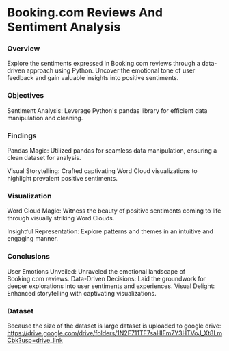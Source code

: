 # Booking.com Reviews And Sentiment Analysis

### Overview
Explore the sentiments expressed in Booking.com reviews through a data-driven approach using Python. Uncover the emotional tone of user feedback and gain valuable insights into positive sentiments.

### Objectives

Sentiment Analysis: Leverage Python's pandas library for efficient data manipulation and cleaning.

### Findings

Pandas Magic: Utilized pandas for seamless data manipulation, ensuring a clean dataset for analysis.

Visual Storytelling: Crafted captivating Word Cloud visualizations to highlight prevalent positive sentiments.

### Visualization

Word Cloud Magic: Witness the beauty of positive sentiments coming to life through visually striking Word Clouds.

Insightful Representation: Explore patterns and themes in an intuitive and engaging manner.

### Conclusions

User Emotions Unveiled: Unraveled the emotional landscape of Booking.com reviews.
Data-Driven Decisions: Laid the groundwork for deeper explorations into user sentiments and experiences.
Visual Delight: Enhanced storytelling with captivating visualizations.

### Dataset

Because the size of the dataset is large dataset is uploaded to google drive:
https://drive.google.com/drive/folders/1N2F711TF7saHIFm7Y3HTVoJ_Xt8LmCbk?usp=drive_link
